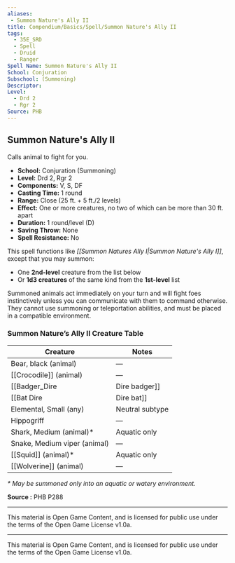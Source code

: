 ```yaml
---
aliases:
 - Summon Nature's Ally II
title: Compendium/Basics/Spell/Summon Nature's Ally II
tags:  
  - 35E_SRD  
  - Spell  
  - Druid  
  - Ranger
Spell Name: Summon Nature's Ally II
School: Conjuration
Subschool: (Summoning)
Descriptor: 
Level:
  - Drd 2  
  - Rgr 2
Source: PHB
---
```


## Summon Nature's Ally II

Calls animal to fight for you.

- **School:** Conjuration (Summoning)  
- **Level:** Drd 2, Rgr 2  
- **Components:** V, S, DF  
- **Casting Time:** 1 round  
- **Range:** Close (25 ft. + 5 ft./2 levels)  
- **Effect:** One or more creatures, no two of which can be more than 30 ft. apart  
- **Duration:** 1 round/level (D)  
- **Saving Throw:** None  
- **Spell Resistance:** No  

This spell functions like *[[Summon Natures Ally I|Summon Nature's Ally I]]*, except that you may summon:
- One **2nd-level** creature from the list below  
- Or **1d3 creatures** of the same kind from the **1st-level** list  

Summoned animals act immediately on your turn and will fight foes instinctively unless you can communicate with them to command otherwise. They cannot use summoning or teleportation abilities, and must be placed in a compatible environment.

### Summon Nature’s Ally II Creature Table

| Creature                          | Notes                          |
|-----------------------------------|--------------------------------|
| Bear, black (animal)             | —                              |
| [[Crocodile]] (animal)               | —                              |
| [[Badger_Dire|Dire badger]]                      | —                              |
| [[Bat Dire|Dire bat]]                         | —                              |
| Elemental, Small (any)           | Neutral subtype                |
| Hippogriff                       | —                              |
| Shark, Medium (animal)*          | Aquatic only                   |
| Snake, Medium viper (animal)     | —                              |
| [[Squid]] (animal)*                  | Aquatic only                   |
| [[Wolverine]] (animal)               | —                              |

_* May be summoned only into an aquatic or watery environment._

**Source :** PHB P288

---

This material is Open Game Content, and is licensed for public use under the terms of the Open Game License v1.0a.

---

This material is Open Game Content, and is licensed for public use under the terms of the Open Game License v1.0a.
